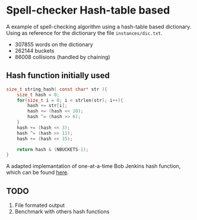 # Spell-checker Hash-table based

A example of spell-checking algorithm using a hash-table based dictionary.
Using as reference for the dictionary the file `instances/dic.txt`.

* 307855 words on the dictionary
* 262144 buckets
* 86008 collisions (handled by chaining) 

## Hash function initially used

```C
size_t string_hash( const char* str ){
	size_t hash = 0;
	for(size_t i = 0; i < strlen(str); i++){
		hash += str[i];
		hash += (hash << 10);
		hash ^= (hash >> 6);
	}
	hash += (hash << 3);
	hash ^= (hash >> 11);
	hash += (hash << 15);

	return hash & (NBUCKETS-1);
}
```

A adapted implemantation of one-at-a-time Bob Jenkins hash function, which can be found
[here](http://burtleburtle.net/bob/hash/doobs.html).

##  TODO

1. File formated output
2. Benchmark with others hash functions
